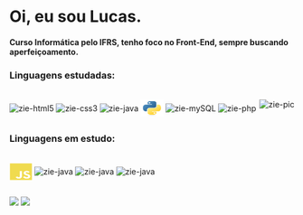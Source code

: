 # Oi, eu sou Lucas.
#### Curso Informática pelo IFRS, tenho foco no Front-End, sempre buscando aperfeiçoamento.
    
### Linguagens estudadas:    
<div style="display: inline_block"><br>
  <img align="center" alt="zie-html5" height="40" width="40" src="https://cdn.jsdelivr.net/gh/devicons/devicon/icons/html5/html5-original.svg" />
  <img align="center" alt="zie-css3" height="40" width="40" src="https://cdn.jsdelivr.net/gh/devicons/devicon/icons/css3/css3-original.svg" />
  <img align="center" alt="zie-java" height="40" width="40" src="https://cdn.jsdelivr.net/gh/devicons/devicon/icons/java/java-original.svg">
  <img align="center" alt="zie-python" height="30" width="40" src="https://raw.githubusercontent.com/devicons/devicon/master/icons/python/python-original.svg">
  <img align="center" alt="zie-mySQL" height="30" width="40" src="https://cdn.jsdelivr.net/gh/devicons/devicon/icons/mysql/mysql-original.svg">
    <img align="center" alt="zie-php" height="40" width="50" src="https://cdn.jsdelivr.net/gh/devicons/devicon/icons/php/php-original.svg">

  <img align="right" alt="zie-pic" height="240" src="https://64.media.tumblr.com/96acb0ab693d98de41a2f5c3829afed8/bd93cc837fc03ae8-d5/s500x750/52d3008246bf2cd791380764f2a6c195803f386c.gifv">
</div>

##

### Linguagens em estudo:

<div style="display: inline_block"><br>
  
  <img align="center" alt="zie-script" height="30" width="40" src="https://raw.githubusercontent.com/devicons/devicon/master/icons/javascript/javascript-plain.svg">
  <img align="center" alt="zie-java" height="40" width="40" src="https://cdn.jsdelivr.net/gh/devicons/devicon/icons/react/react-original.svg" />
  <img align="center" alt="zie-java" height="40" width="40" src="https://cdn.jsdelivr.net/gh/devicons/devicon/icons/tailwindcss/tailwindcss-plain.svg" />
  <img align="center" alt="zie-java" height="40" width="40" src="https://cdn.jsdelivr.net/gh/devicons/devicon/icons/kotlin/kotlin-original.svg" />

            
                    
</div>
  
  ##
 
<div> 
  <a href = "mailto:lucas.aj2005@gmail.com"><img src="https://img.shields.io/badge/-Gmail-%23333?style=for-the-badge&logo=gmail&logoColor=white" target="_blank"></a>
  <a href="https://www.linkedin.com/in/lucasjss" target="_blank"><img src="https://img.shields.io/badge/-LinkedIn-%230077B5?style=for-the-badge&logo=linkedin&logoColor=white" target="_blank"></a>  
</div>
